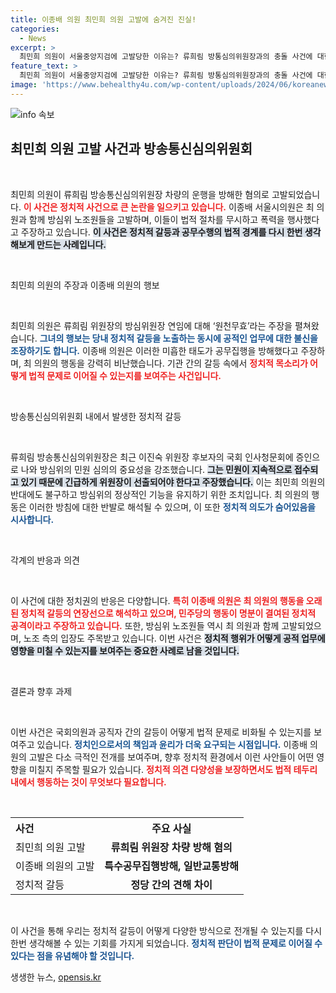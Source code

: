 ```yaml
---
title: 이종배 의원 최민희 의원 고발에 숨겨진 진실!
categories:
  - News
excerpt: >
  최민희 의원이 서울중앙지검에 고발당한 이유는? 류희림 방통심의위원장과의 충돌 사건에 대한 전말을 들어보세요. 정치적 논란 속에 감춰진 이 사건의 진실은 무엇일까요? 클릭하고 확인하세요!
feature_text: >
  최민희 의원이 서울중앙지검에 고발당한 이유는? 류희림 방통심의위원장과의 충돌 사건에 대한 전말을 들어보세요. 정치적 논란 속에 감춰진 이 사건의 진실은 무엇일까요? 클릭하고 확인하세요!
image: 'https://www.behealthy4u.com/wp-content/uploads/2024/06/koreanews.jpg'
---
```


<p><img src="https://www.behealthy4u.com/wp-content/uploads/2024/06/koreanews.jpg" alt="info 속보" /></p>

<h2 data-ke-size="size26">최민희 의원 고발 사건과 방송통신심의위원회</h2>

<p data-ke-size="size16">&nbsp;</p>

<p>최민희 의원이 류희림 방송통신심의위원장 차량의 운행을 방해한 혐의로 고발되었습니다. <b><span style="color: #ee2323;">이 사건은 정치적 사건으로 큰 논란을 일으키고 있습니다.</span></b> 이종배 서울시의원은 최 의원과 함께 방심위 노조원들을 고발하며, 이들이 법적 절차를 무시하고 폭력을 행사했다고 주장하고 있습니다. <b><span style="background-color: #21538527;">이 사건은 정치적 갈등과 공무수행의 법적 경계를 다시 한번 생각해보게 만드는 사례입니다.</span></b></p>

<p data-ke-size="size16">&nbsp;</p>

<p>최민희 의원의 주장과 이종배 의원의 행보</p>

<p data-ke-size="size16">&nbsp;</p>

<p>최민희 의원은 류희림 위원장의 방심위원장 연임에 대해 ‘원천무효’라는 주장을 펼쳐왔습니다. <b><span style="color: #1a5490;">그녀의 행보는 당내 정치적 갈등을 노출하는 동시에 공적인 업무에 대한 불신을 조장하기도 합니다.</span></b> 이종배 의원은 이러한 미흡한 태도가 공무집행을 방해했다고 주장하며, 최 의원의 행동을 강력히 비난했습니다. 기관 간의 갈등 속에서 <b><span style="color: #ee2323;">정치적 목소리가 어떻게 법적 문제로 이어질 수 있는지를 보여주는 사건입니다.</span></b></p>

<p data-ke-size="size16">&nbsp;</p>

<p>방송통신심의위원회 내에서 발생한 정치적 갈등</p>

<p data-ke-size="size16">&nbsp;</p>

<p>류희림 방송통신심의위원장은 최근 이진숙 위원장 후보자의 국회 인사청문회에 증인으로 나와 방심위의 민원 심의의 중요성을 강조했습니다. <b><span style="background-color: #21538527;">그는 민원이 지속적으로 접수되고 있기 때문에 긴급하게 위원장이 선출되어야 한다고 주장했습니다.</span></b> 이는 최민희 의원의 반대에도 불구하고 방심위의 정상적인 기능을 유지하기 위한 조치입니다. 최 의원의 행동은 이러한 방침에 대한 반발로 해석될 수 있으며, 이 또한 <b><span style="color: #1a5490;">정치적 의도가 숨어있음을 시사합니다.</span></b></p>

<p data-ke-size="size16">&nbsp;</p>

<p>각계의 반응과 의견</p>

<p data-ke-size="size16">&nbsp;</p>

<p>이 사건에 대한 정치권의 반응은 다양합니다. <b><span style="color: #ee2323;">특히 이종배 의원은 최 의원의 행동을 오래된 정치적 갈등의 연장선으로 해석하고 있으며, 민주당의 행동이 명분이 결여된 정치적 공격이라고 주장하고 있습니다.</span></b> 또한, 방심위 노조원들 역시 최 의원과 함께 고발되었으며, 노조 측의 입장도 주목받고 있습니다. 이번 사건은 <b><span style="background-color: #21538527;">정치적 행위가 어떻게 공적 업무에 영향을 미칠 수 있는지를 보여주는 중요한 사례로 남을 것입니다.</span></b></p>

<p data-ke-size="size16">&nbsp;</p>

<p>결론과 향후 과제</p>

<p data-ke-size="size16">&nbsp;</p>

<p>이번 사건은 국회의원과 공직자 간의 갈등이 어떻게 법적 문제로 비화될 수 있는지를 보여주고 있습니다. <b><span style="color: #1a5490;">정치인으로서의 책임과 윤리가 더욱 요구되는 시점입니다.</span></b> 이종배 의원의 고발은 다소 극적인 전개를 보여주며, 향후 정치적 환경에서 이런 사안들이 어떤 영향을 미칠지 주목할 필요가 있습니다. <b><span style="color: #ee2323;">정치적 의견 다양성을 보장하면서도 법적 테두리 내에서 행동하는 것이 무엇보다 필요합니다.</span></b></p>

<p data-ke-size="size16">&nbsp;</p>

<table>
  <tr>
    <th style="text-align: left;"><b>사건</b></th>
    <th style="text-align: center; height: 17px;"><b>주요 사실</b></th>
  </tr>
  <tr>
    <td style="text-align: left;">최민희 의원 고발</td>
    <td style="text-align: center; height: 17px;"><b>류희림 위원장 차량 방해 혐의</b></td>
  </tr>
  <tr>
    <td style="text-align: left;">이종배 의원의 고발</td>
    <td style="text-align: center; height: 17px;"><b>특수공무집행방해, 일반교통방해</b></td>
  </tr>
  <tr>
    <td style="text-align: left;">정치적 갈등</td>
    <td style="text-align: center; height: 17px;"><b>정당 간의 견해 차이</b></td>
  </tr>
</table>

<p data-ke-size="size16">&nbsp;</p>

<p>이 사건을 통해 우리는 정치적 갈등이 어떻게 다양한 방식으로 전개될 수 있는지를 다시 한번 생각해볼 수 있는 기회를 가지게 되었습니다. <b><span style="color: #1a5490;">정치적 판단이 법적 문제로 이어질 수 있다는 점을 유념해야 할 것입니다.</span></b></p>
생생한 뉴스, <a href="https://opensis.kr" rel="dofollow">opensis.kr</a>


